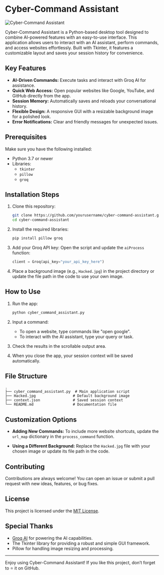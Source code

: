 # Cyber-Command Assistant

![Cyber-Command Assistant](https://scontent.fdac138-2.fna.fbcdn.net/v/t39.30808-6/472101302_122132268284552158_8412590426581039032_n.jpg?stp=dst-jpg_p526x296_tt6&_nc_cat=103&ccb=1-7&_nc_sid=127cfc&_nc_ohc=kCL1FIWLYQwQ7kNvgEdx0As&_nc_zt=23&_nc_ht=scontent.fdac138-2.fna&_nc_gid=A877SvsIqeOxQRyAZuDgOIz&oh=00_AYDPoft_FjsEIy4jKT_2-YWKFy096urKRjAbKC8GA104Bw&oe=6778DA70)

Cyber-Command Assistant is a Python-based desktop tool designed to combine AI-powered features with an easy-to-use interface. This application allows users to interact with an AI assistant, perform commands, and access websites effortlessly. Built with Tkinter, it features a customizable layout and saves your session history for convenience.

## Key Features

- **AI-Driven Commands:** Execute tasks and interact with Groq AI for assistance.
- **Quick Web Access:** Open popular websites like Google, YouTube, and GitHub directly from the app.
- **Session Memory:** Automatically saves and reloads your conversational history.
- **Flexible Design:** A responsive GUI with a resizable background image for a polished look.
- **Error Notifications:** Clear and friendly messages for unexpected issues.

## Prerequisites

Make sure you have the following installed:

- Python 3.7 or newer
- Libraries:
  - `tkinter`
  - `pillow`
  - `groq`

## Installation Steps

1. Clone this repository:
   ```bash
   git clone https://github.com/yourusername/cyber-command-assistant.git](https://github.com/SagarBiswas-MultiHAT/Cyber-Command-Assistant.git
   cd cyber-command-assistant
   ```

2. Install the required libraries:
   ```bash
   pip install pillow groq
   ```

3. Add your Groq API key:
   Open the script and update the `aiProcess` function:
   ```python
   client = Groq(api_key="your_api_key_here")
   ```

4. Place a background image (e.g., `Hacked.jpg`) in the project directory or update the file path in the code to use your own image.

## How to Use

1. Run the app:
   ```bash
   python cyber_command_assistant.py
   ```

2. Input a command:
   - To open a website, type commands like "open google".
   - To interact with the AI assistant, type your query or task.

3. Check the results in the scrollable output area.

4. When you close the app, your session context will be saved automatically.

## File Structure

```plaintext
.
├── cyber_command_assistant.py  # Main application script
├── Hacked.jpg                 # Default background image
├── context.json               # Saved session context
└── README.md                  # Documentation file
```

## Customization Options

- **Adding New Commands:**
  To include more website shortcuts, update the `url_map` dictionary in the `process_command` function.

- **Using a Different Background:**
  Replace the `Hacked.jpg` file with your chosen image or update its file path in the code.

## Contributing

Contributions are always welcome! You can open an issue or submit a pull request with new ideas, features, or bug fixes.

## License

This project is licensed under the [MIT License](LICENSE).

## Special Thanks

- [Groq AI](https://groq.com) for powering the AI capabilities.
- The Tkinter library for providing a robust and simple GUI framework.
- Pillow for handling image resizing and processing.

---

Enjoy using Cyber-Command Assistant! If you like this project, don’t forget to ⭐ it on GitHub.
